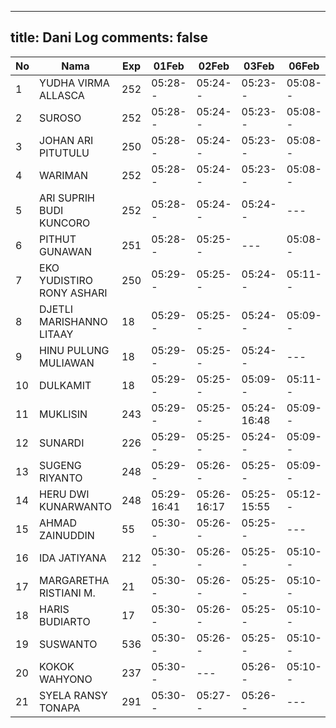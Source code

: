 
---
title: Dani Log
comments: false
---

| No | Nama | Exp | 01Feb | 02Feb | 03Feb | 06Feb | 07Feb | 08Feb | 09Feb | 10Feb | 13Feb |
|-----|-----|-----|-----|-----|-----|-----|-----|-----|-----|-----|-----|
| 1 | YUDHA VIRMA ALLASCA | 252 | 05:28-- | 05:24-- | 05:23-- | 05:08-- | 05:10-- | 05:18-- | 05:00-- | 05:06-- | 05:14-- |
| 2 | SUROSO | 252 | 05:28-- | 05:24-- | 05:23-- | 05:08-- | 05:10-- | 05:18-- | 05:00-- | --- | --- |
| 3 | JOHAN ARI PITUTULU | 250 | 05:28-- | 05:24-- | 05:23-- | 05:08-- | 05:10-- | 05:18-- | 05:00-- | 05:06-- | 05:14-- |
| 4 | WARIMAN | 252 | 05:28-- | 05:24-- | 05:23-- | 05:08-- | 05:11-- | 13:59-- | 05:00-- | 05:06-- | --- |
| 5 | ARI SUPRIH BUDI KUNCORO | 252 | 05:28-- | 05:24-- | 05:24-- | --- | 05:11-- | --- | 05:01-- | --- | --- |
| 6 | PITHUT GUNAWAN | 251 | 05:28-- | 05:25-- | --- | 05:08-- | 05:11-- | 05:18-- | 05:01-- | 05:06-- | 05:15-- |
| 7 | EKO YUDISTIRO RONY ASHARI | 250 | 05:29-- | 05:25-- | 05:24-- | 05:11-- | 05:19-- | 05:01-- | 05:07-- | 05:15-- |
| 8 | DJETLI MARISHANNO LITAAY | 18 | 05:29-- | 05:25-- | 05:24-- | 05:09-- | --- | 05:19-- | --- | 05:07-- | --- |
| 9 | HINU PULUNG MULIAWAN | 18 | 05:29-- | 05:25-- | 05:24-- | --- | 05:11-- | 05:19-- | 05:01-- | --- |
| 10 | DULKAMIT | 18 | 05:29-- | 05:25-- | 05:09-- | 05:11-- | 05:19-- | 05:01-- | --- | --- |
| 11 | MUKLISIN | 243 | 05:29-- | 05:25-- | 05:24-16:48 | 05:09-- | --- | 05:19-- | 05:01-- | 17:18-- | 05:50-- |
| 12 | SUNARDI | 226 | 05:29-- | 05:25-- | 05:24-- | 05:09-- | 05:12-- | 05:19-- | 05:01-- | 05:07-- | 05:15-- |
| 13 | SUGENG RIYANTO | 248 | 05:29-- | 05:26-- | 05:25-- | 05:09-- | 05:12-- | 05:19-- | 05:02-- | --- | 05:15-- |
| 14 | HERU DWI KUNARWANTO | 248 | 05:29-16:41 | 05:26-16:17 | 05:25-15:55 | 05:12-- | 05:20-15:42 | 05:02-- | 05:07-16:12 | --- |
| 15 | AHMAD ZAINUDDIN | 55 | 05:30-- | 05:26-- | 05:25-- | --- | --- | --- | 05:02-- | 05:08-- | 05:16-- |
| 16 | IDA JATIYANA | 212 | 05:30-- | 05:26-- | 05:25-- | 05:10-- | 05:12-- | 05:20-- | 05:02-- | 05:08-- | 05:16-- |
| 17 | MARGARETHA RISTIANI M. | 21 | 05:30-- | 05:26-- | 05:25-- | 05:10-- | 05:12-- | 05:20-- | --- | --- | --- |
| 18 | HARIS BUDIARTO | 17 | 05:30-- | 05:26-- | 05:25-- | 05:10-- | 15:32-- | 05:20-- | 06:15-- | 05:08-16:01 | 05:16-17:07 |
| 19 | SUSWANTO | 536 | 05:30-- | 05:26-- | 05:25-- | 05:10-- | 05:12-- | 05:20-- | 05:02-- | 05:08-- | 07:25-- |
| 20 | KOKOK WAHYONO | 237 | 05:30-- | --- | 05:26-- | 05:10-- | 05:13-- | 05:20-- | 05:02-- | --- | 05:16-- |
| 21 | SYELA RANSY TONAPA | 291 | 05:30-- | 05:27-- | 05:26-- | --- | --- | 05:20-- | 05:03-- | 05:08-- | 05:16-- |
